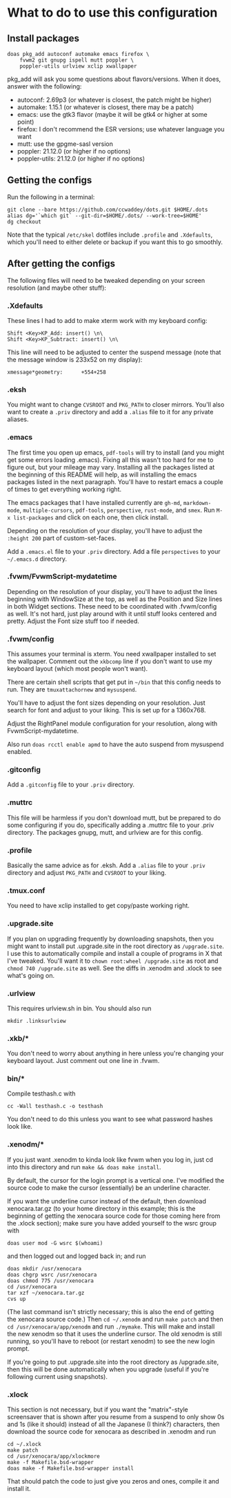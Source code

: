 # What to do to use this configuration

## Install packages

    doas pkg_add autoconf automake emacs firefox \
		fvwm2 git gnupg ispell mutt poppler \
		poppler-utils urlview xclip xwallpaper

pkg_add will ask you some questions about flavors/versions. When it
does, answer with the following:

- autoconf: 2.69p3 (or whatever is closest, the patch might be higher)
- automake: 1.15.1 (or whatever is closest, there may be a patch)
- emacs: use the gtk3 flavor (maybe it will be gtk4 or higher at some
  point)
- firefox: I don't recommend the ESR versions; use whatever language
  you want
- mutt: use the gpgme-sasl version
- poppler: 21.12.0 (or higher if no options)
- poppler-utils: 21.12.0 (or higher if no options)

## Getting the configs

Run the following in a terminal:

    git clone --bare https://github.com/ccwaddey/dots.git $HOME/.dots
    alias dg='`which git` --git-dir=$HOME/.dots/ --work-tree=$HOME'
    dg checkout

Note that the typical `/etc/skel` dotfiles include `.profile` and
`.Xdefaults`, which you'll need to either delete or backup if you want
this to go smoothly.

## After getting the configs

The following files will need to be tweaked depending on your
screen resolution (and maybe other stuff):

### .Xdefaults

These lines I had to add to make xterm work with my keyboard config:

	Shift <Key>KP_Add: insert() \n\
    Shift <Key>KP_Subtract: insert() \n\

This line will need to be adjusted to center the suspend message (note
that the message window is 233x52 on my display):

    xmessage*geometry:      +554+258

### .eksh

You might want to change `CVSROOT` and `PKG_PATH` to closer
mirrors. You'll also want to create a `.priv` directory and add a
`.alias` file to it for any private aliases.

### .emacs

The first time you open up emacs, `pdf-tools` will try to install (and
you might get some errors loading .emacs). Fixing all this wasn't too
hard for me to figure out, but your mileage may vary. Installing all
the packages listed at the beginning of this README will help, as will
installing the emacs packages listed in the next paragraph. You'll
have to restart emacs a couple of times to get everything working
right.

The emacs packages that I have installed currently are `gh-md`,
`markdown-mode`, `multiple-cursors`, `pdf-tools`, `perspective`,
`rust-mode`, and `smex`. Run `M-x list-packages` and click on each
one, then click install.

Depending on the resolution of your display, you'll have to adjust the
`:height 200` part of custom-set-faces.

Add a `.emacs.el` file to your `.priv` directory. Add a file
`perspectives` to your `~/.emacs.d` directory.

### .fvwm/FvwmScript-mydatetime

Depending on the resolution of your display, you'll have to adjust the
lines beginning with WindowSize at the top, as well as the Position
and Size lines in both Widget sections. These need to be coordinated
with .fvwm/config as well. It's not hard, just play around with it
until stuff looks centered and pretty. Adjust the Font size stuff too
if needed.

### .fvwm/config

This assumes your terminal is xterm. You need xwallpaper installed to
set the wallpaper. Comment out the `xkbcomp` line if you don't want to
use my keyboard layout (which most people won't want).

There are certain shell scripts that get put in `~/bin` that this config
needs to run. They are `tmuxattachornew` and `mysuspend`.

You'll have to adjust the font sizes depending on your
resolution. Just search for font and adjust to your liking. This is
set up for a 1360x768.

Adjust the RightPanel module configuration for your resolution, along
with FvwmScript-mydatetime.

Also run `doas rcctl enable apmd` to have the auto suspend from
mysuspend enabled.

### .gitconfig

Add a `.gitconfig` file to your `.priv` directory.

### .muttrc

This file will be harmless if you don't download mutt, but be prepared
to do some configuring if you do, specifically adding a .muttrc file
to your .priv directory. The packages gnupg, mutt, and urlview are for
this config.

### .profile

Basically the same advice as for .eksh. Add a `.alias` file to your
`.priv` directory and adjust `PKG_PATH` and `CVSROOT` to your liking.

### .tmux.conf

You need to have xclip installed to get copy/paste working right.

### .upgrade.site

If you plan on upgrading frequently by downloading snapshots, then you
might want to install put .upgrade.site in the root directory as
`/upgrade.site`. I use this to automatically compile and install a
couple of programs in X that I've tweaked. You'll want it to `chown
root:wheel /upgrade.site` as root and `chmod 740 /upgrade.site` as
well. See the diffs in .xenodm and .xlock to see what's going on.

### .urlview

This requires urlview.sh in bin. You should also run 

    mkdir .linksurlview

### .xkb/*

You don't need to worry about anything in here unless you're changing
your keyboard layout. Just comment out one line in .fvwm.

### bin/*

Compile testhash.c with

    cc -Wall testhash.c -o testhash

You don't need to do this unless you want to see what password hashes
look like.

### .xenodm/*

If you just want .xenodm to kinda look like fvwm when you log in, just
cd into this directory and run `make && doas make install`.

By default, the cursor for the login prompt is a vertical one. I've
modified the source code to make the cursor (essentially) be an
underline character.

If you want the underline cursor instead of the default, then download
xenocara.tar.gz (to your home directory in this example; this is the
beginning of getting the xenocara source code for those coming here
from the .xlock section); make sure you have added yourself to the
wsrc group with

    doas user mod -G wsrc $(whoami)

and then logged out and logged back in; and run 

    doas mkdir /usr/xenocara
	doas chgrp wsrc /usr/xenocara
	doas chmod 775 /usr/xenocara
	cd /usr/xenocara
	tar xzf ~/xenocara.tar.gz
	cvs up

(The last command isn't strictly necessary; this is also the end of
getting the xenocara source code.) Then `cd ~/.xenodm` and run `make
patch` and then `cd /usr/xenocara/app/xenodm` and run `./mymake`. This
will make and install the new xenodm so that it uses the underline
cursor. The old xenodm is still running, so you'll have to reboot (or
restart xenodm) to see the new login prompt.

If you're going to put .upgrade.site into the root directory as
/upgrade.site, then this will be done automatically when you upgrade
(useful if you're following current using snapshots).

### .xlock

This section is not necessary, but if you want the "matrix"-style
screensaver that is shown after you resume from a suspend to only show
0s and 1s (like it should) instead of all the Japanese (I think?)
characters, then download the source code for xenocara as described in
.xenodm and run

	cd ~/.xlock
	make patch
	cd /usr/xenocara/app/xlockmore
	make -f Makefile.bsd-wrapper
	doas make -f Makefile.bsd-wrapper install
	
That should patch the code to just give you zeros and ones, compile it
and install it.
